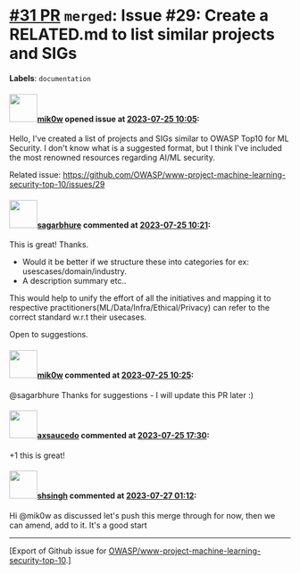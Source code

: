 # [\#31 PR](https://github.com/OWASP/www-project-machine-learning-security-top-10/pull/31) `merged`: Issue #29: Create a RELATED.md to list similar projects and SIGs
**Labels**: `documentation`


#### <img src="https://avatars.githubusercontent.com/u/64902909?v=4" width="50">[mik0w](https://github.com/mik0w) opened issue at [2023-07-25 10:05](https://github.com/OWASP/www-project-machine-learning-security-top-10/pull/31):

Hello, I've created a list of projects and SIGs similar to OWASP Top10 for ML Security. I don't know what is a suggested format, but I think I've included the most renowned resources regarding AI/ML security. 

Related issue: https://github.com/OWASP/www-project-machine-learning-security-top-10/issues/29

#### <img src="https://avatars.githubusercontent.com/u/25385987?u=7cdade85961090394618858dfe721238d54373cd&v=4" width="50">[sagarbhure](https://github.com/sagarbhure) commented at [2023-07-25 10:21](https://github.com/OWASP/www-project-machine-learning-security-top-10/pull/31#issuecomment-1649548390):

This is great! Thanks.
- Would it be better if we structure these into categories for ex: usescases/domain/industry.
- A description summary etc..

This would help to unify the effort of all the initiatives and mapping it to respective practitioners(ML/Data/Infra/Ethical/Privacy) can refer to the correct standard w.r.t their usecases.

Open to suggestions.

#### <img src="https://avatars.githubusercontent.com/u/64902909?v=4" width="50">[mik0w](https://github.com/mik0w) commented at [2023-07-25 10:25](https://github.com/OWASP/www-project-machine-learning-security-top-10/pull/31#issuecomment-1649554009):

@sagarbhure Thanks for suggestions - I will update this PR later :)

#### <img src="https://avatars.githubusercontent.com/u/1447507?u=ce489edea7d33e22def81adf50856159c94b7a42&v=4" width="50">[axsaucedo](https://github.com/axsaucedo) commented at [2023-07-25 17:30](https://github.com/OWASP/www-project-machine-learning-security-top-10/pull/31#issuecomment-1650248668):

+1 this is great!

#### <img src="https://avatars.githubusercontent.com/u/412800?v=4" width="50">[shsingh](https://github.com/shsingh) commented at [2023-07-27 01:12](https://github.com/OWASP/www-project-machine-learning-security-top-10/pull/31#issuecomment-1652767268):

Hi @mik0w as discussed let's push this merge through for now, then we can amend, add to it. It's a good start


-------------------------------------------------------------------------------



[Export of Github issue for [OWASP/www-project-machine-learning-security-top-10](https://github.com/OWASP/www-project-machine-learning-security-top-10).]
